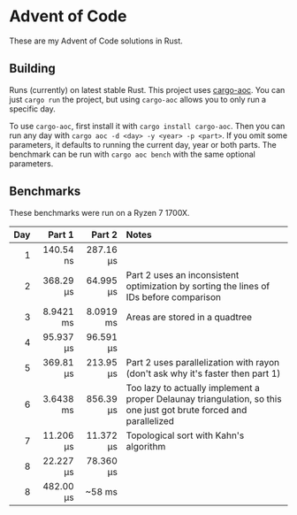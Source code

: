 # Advent of Code

These are my Advent of Code solutions in Rust.

## Building

Runs (currently) on latest stable Rust. This project uses [cargo-aoc](https://github.com/gobanos/cargo-aoc). You can just `cargo run` the project, but using `cargo-aoc` allows you to only run a specific day.

To use `cargo-aoc`, first install it with `cargo install cargo-aoc`. Then you can run any day with `cargo aoc -d <day> -y <year> -p <part>`. If you omit some parameters, it defaults to running the current day, year or both parts. The benchmark can be run with `cargo aoc bench` with the same optional parameters.

## Benchmarks

These benchmarks were run on a Ryzen 7 1700X.

| Day |    Part 1 |    Part 2 | Notes                                                                                                              |
|----:|----------:|----------:|:-------------------------------------------------------------------------------------------------------------------|
|   1 | 140.54 ns | 287.16 µs |                                                                                                                    |
|   2 | 368.29 µs | 64.995 µs | Part 2 uses an inconsistent optimization by sorting the lines of IDs before comparison                             |
|   3 | 8.9421 ms | 8.0919 ms | Areas are stored in a quadtree                                                                                     |
|   4 | 95.937 µs | 96.591 µs |                                                                                                                    |
|   5 | 369.81 µs | 213.95 µs | Part 2 uses parallelization with rayon (don't ask why it's faster then part 1)                                     |
|   6 | 3.6438 ms | 856.39 µs | Too lazy to actually implement a proper Delaunay triangulation, so this one just got brute forced and parallelized |
|   7 | 11.206 µs | 11.372 µs | Topological sort with Kahn's algorithm                                                                             |
|   8 | 22.227 µs | 78.360 µs |                                                                                                                    |
|   8 | 482.00 µs |    ~58 ms |                                                                                                                    |
